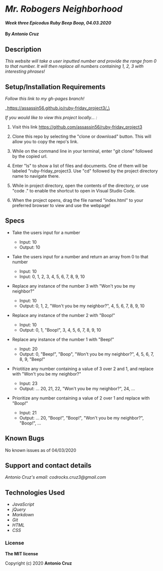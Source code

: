 # _Mr. Robogers Neighborhood_

#### _Week three Epicodus Ruby Beep Boop, 04.03.2020_

#### By _**Antonio Cruz**_

## Description

_This website will take a user inputted number and provide the range from 0 to that number. It will then replace all numbers containing 1, 2, 3 with interesting phrases!_

## Setup/Installation Requirements

_Follow this link to my gh-pages branch!_

_https://assassin56.github.io/ruby-friday_project3/_\

_If you would like to view this project locally... :_

1. Visit this link https://github.com/assassin56/ruby-friday_project3

2. Clone this repo by selecting the "clone or download" button. This will allow you to copy the repo's link.

3. While on the command line in your terminal, enter "git clone" followed by the copied url.

4. Enter "ls" to show a list of files and documents. One of them will be labeled "ruby-friday_project3. Use "cd" followed by the project directory name to navigate there. 

5. While in project directory, open the contents of the directory, or use "code ." to enable the shortcut to open in Visual Studio Code. 

6. When the project opens, drag the file named "index.html" to your preferred browser to view and use the webpage!

## Specs

* Take the users input for a number
  * Input: 10
  * Output: 10

* Take the users input for a number and return an array from 0 to that number
  * Input: 10
  * Input: 0, 1, 2, 3, 4, 5, 6, 7, 8, 9, 10 

* Replace any instance of the number 3 with "Won't you be my neighbor?"
  * Input: 10
  * Output: 0, 1, 2, "Won't you be my neighbor?", 4, 5, 6, 7, 8, 9, 10

* Replace any instance of the number 2 with "Boop!"
  * Input: 10
  * Output: 0, 1, "Boop!", 3, 4, 5, 6, 7, 8, 9, 10

* Replace any instance of the number 1 with "Beep!"
  * Input: 20
  * Output: 0, "Beep!", "Boop", "Won't you be my neighbor?", 4, 5, 6, 7, 8, 9, "Beep!"

* Priotitize any number containing a value of 3 over 2 and 1, and replace with "Won't you be my neighbor?"
  * Input: 23
  * Output: ... 20, 21, 22, "Won't you be my neighbor?", 24, ...

* Prioritize any number containing a value of 2 over 1 and replace with "Boop!"
  * Input: 21
  * Output: ... 20, "Boop!", "Boop!", "Won't you be my neighbor?", "Boop!", ...

## Known Bugs

No known issues as of 04/03/2020

## Support and contact details

_Antonio Cruz's email:_
_codrocks.cruz3@gmail.com_

## Technologies Used

* _JavaScript_
* _jQuery_
* _Markdown_
* _Git_
* _HTML_
* _CSS_ 

### License

**The MIT license**

Copyright (c) 2020 **Antonio Cruz**